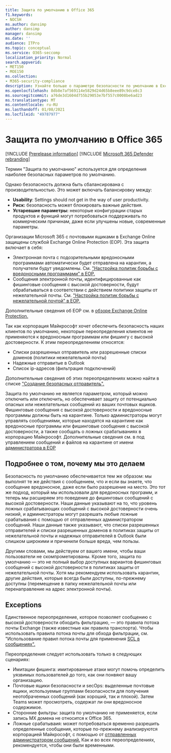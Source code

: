 ```yaml
---
title: Защита по умолчанию в Office 365
f1.keywords:
- NOCSH
ms.author: dansimp
author: dansimp
manager: dansimp
ms.date: ''
audience: ITPro
ms.topic: conceptual
ms.service: O365-seccomp
localization_priority: Normal
search.appverid:
- MET150
- MOE150
ms.collection:
- M365-security-compliance
description: Узнайте больше о параметре безопасности по умолчанию в Exchange Online Protection (EOP)
ms.openlocfilehash: 8db8e7af569114e5829d24d65b8eee89c9dce8c3
ms.sourcegitcommit: a76de3d1604d755b29053e7bf557c0008be6ad23
ms.translationtype: MT
ms.contentlocale: ru-RU
ms.lasthandoff: 01/08/2021
ms.locfileid: "49787977"
---
```

# <a name="secure-by-default-in-office-365"></a>Защита по умолчанию в Office 365

[!INCLUDE [Prerelease information](../includes/prerelease.md)]
[!INCLUDE [Microsoft 365 Defender rebranding](../includes/microsoft-defender-for-office.md)]

Термин "Защита по умолчанию" используется для определения наиболее безопасных параметров по умолчанию.

Однако безопасность должна быть сбалансирована с производительностью. Это может включать балансировку между:

- **Usability**: Settings should not get in the way of user productivity.
- **Риск:** безопасность может блокировать важные действия.
- **Устаревшие параметры:** некоторые конфигурации старых продуктов и функций могут потребоваться поддерживать по коммерческим причинам, даже если улучшены новые, современные параметры.

Организации Microsoft 365 с почтовыми ящиками в Exchange Online защищены службой Exchange Online Protection (EOP). Эта защита включает в себя:

- Электронная почта с подозрительными вредоносными программами автоматически будет отправлена на карантин, а получатели будут уведомлены. См. ["Настройка политик борьбы с вредоносными программами" в EOP.](configure-anti-malware-policies.md)
- Сообщения электронной почты, идентифицированные как фишинговые сообщения с высокой достоверности, будут обрабатываться в соответствии с действием политики защиты от нежелательной почты. См. ["Настройка политик борьбы с нежелательной почтой" в EOP.](configure-your-spam-filter-policies.md)

Дополнительные сведения об EOP см. в [обзоре Exchange Online Protection.](exchange-online-protection-overview.md)

Так как корпорация Майкрософт хочет обеспечить безопасность наших клиентов по умолчанию, некоторые переопределения клиентов не применяются к вредоносным программам или фишингу с высокой достоверности. К этим переопределениям относятся:

- Списки разрешенных отправитель или разрешенные списки доменов (политики нежелательной почты)
- Надежные отправитые в Outlook
- Список ip-адресов (фильтрация подключений)

Дополнительные сведения об этих переопределениях можно найти в списке ["Создание безопасных отправитель".](create-safe-sender-lists-in-office-365.md)

Защита по умолчанию не является параметром, который можно отключить или отключить, но обеспечивает защиту от потенциально опасных или нежелательных сообщений из ваших почтовых ящиков. Фишинговые сообщения с высокой достоверности и вредоносные программы должны быть на карантине. Только администраторы могут управлять сообщениями, которые находятся на карантине как вредоносные программы или фишинговые сообщения с высокой достоверности, а также сообщать о ложных срабатываниях в корпорацию Майкрософт. Дополнительные сведения см. в под управлением сообщений и файлов на карантине от имени [администратора в EOP](manage-quarantined-messages-and-files.md)

## <a name="more-on-why-were-doing-this"></a>Подробнее о том, почему мы это делаем

Безопасность по умолчанию обеспечивается тем же образом: мы выполнят те же действия с сообщением, что и если вы знаете, что сообщение вредоносное, даже если было разрешение на место. Это тот же подход, который мы использовали для вредоносных программ, и теперь мы расширяем это поведение до фишинговых сообщений с высокой достоверности. Наши данные указывают на то, что уровень ложных срабатывающих сообщений с высокой достоверности очень низкий, и администраторы могут разрешать любые ложные срабатывания с помощью от отправленных администратором сообщений. Наши данные также указывают, что списки разрешенных отправителей и списки разрешенных доменов в политиках защиты от нежелательной почты и надежных отправителей в Outlook были слишком широкими и причинили больше вреда, чем пользы.

Другими словами, мы действуем от вашего имени, чтобы ваши пользователи не скомпрометированы. Кроме того, защита по умолчанию — это не полный выбор доступных вариантов фишинговых сообщений с высокой достоверности в политиках защиты от нежелательной почты. Хотя мы рекомендуем использовать карантин, другие действия, которые всегда были доступны, по-прежнему доступны (перемещение в папку нежелательной почты или перенаправление на адрес электронной почты).

## <a name="exceptions"></a>Exceptions

Единственное переопределение, которое позволяет сообщению с высокой достоверности обходить фильтрацию, — это правила потока почты Exchange (также известные как правила транспорта). Чтобы использовать правила потока почты для обхода фильтрации, см. "Использование правил потока почты для применения [SCL в сообщениях".](use-mail-flow-rules-to-set-the-spam-confidence-level-scl-in-messages.md)

Переопределения следует использовать только в следующих сценариях:

- Имитации фишинга: имитированные атаки могут помочь определить уязвимых пользователей до того, как они понвяют вашу организацию.
- Почтовые ящики безопасности и secOps: выделенные почтовые ящики, используемые группами безопасности для получения неотобраченных сообщений (как хороший, так и плохой). Затем Teams может просмотреть, содержат ли они вредоносное содержимое.
- Сторонние фильтры: защита по умолчанию не применяется, если запись MX домена не относится к Office 365.
- Ложные срабатываия: может потребоваться временно разрешить определенные сообщения, которые по-прежнему анализируются корпорацией Майкрософт, с помощью от [отправленных администратором сообщений.](admin-submission.md) Как и во всех переопределениях, рекомендуется, чтобы они были временными.
